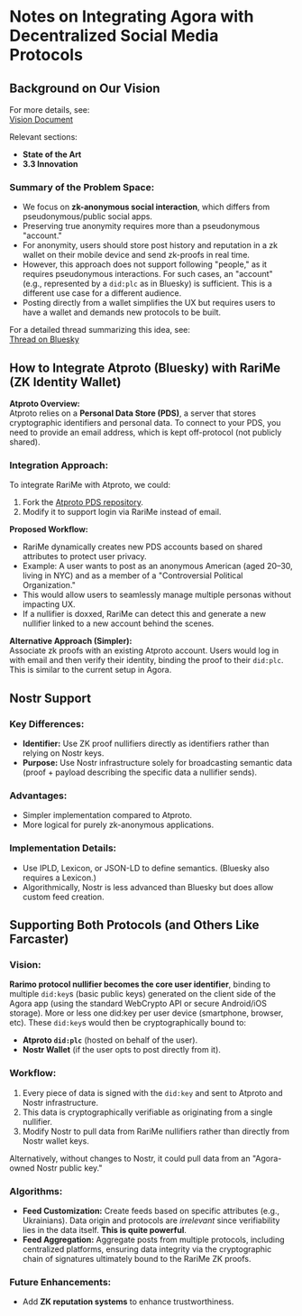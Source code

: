 # Notes on Integrating Agora with Decentralized Social Media Protocols

## Background on Our Vision

For more details, see:  
[Vision Document](https://docs.google.com/document/d/1VWdhZ6uBQlab9cqlvhtWxywMnsYzXq6q/edit?usp=sharing&ouid=103751232663868193979&rtpof=true&sd=true)

Relevant sections:  
- **State of the Art**  
- **3.3 Innovation**

### Summary of the Problem Space:
- We focus on **zk-anonymous social interaction**, which differs from pseudonymous/public social apps.  
- Preserving true anonymity requires more than a pseudonymous "account."  
- For anonymity, users should store post history and reputation in a zk wallet on their mobile device and send zk-proofs in real time.  
- However, this approach does not support following "people," as it requires pseudonymous interactions. For such cases, an "account" (e.g., represented by a `did:plc` as in Bluesky) is sufficient. This is a different use case for a different audience.  
- Posting directly from a wallet simplifies the UX but requires users to have a wallet and demands new protocols to be built.  

For a detailed thread summarizing this idea, see:  
[Thread on Bluesky](https://bsky.app/profile/nicobao.dev/post/3l3tkmnefvr26)


## How to Integrate Atproto (Bluesky) with RariMe (ZK Identity Wallet)

**Atproto Overview:**  
Atproto relies on a **Personal Data Store (PDS)**, a server that stores cryptographic identifiers and personal data. To connect to your PDS, you need to provide an email address, which is kept off-protocol (not publicly shared).

### Integration Approach:
To integrate RariMe with Atproto, we could:  
1. Fork the [Atproto PDS repository](https://github.com/bluesky-social/pds).  
2. Modify it to support login via RariMe instead of email.  

**Proposed Workflow:**
- RariMe dynamically creates new PDS accounts based on shared attributes to protect user privacy.  
- Example: A user wants to post as an anonymous American (aged 20–30, living in NYC) and as a member of a "Controversial Political Organization."  
- This would allow users to seamlessly manage multiple personas without impacting UX.  
- If a nullifier is doxxed, RariMe can detect this and generate a new nullifier linked to a new account behind the scenes.

**Alternative Approach (Simpler):**  
Associate zk proofs with an existing Atproto account. Users would log in with email and then verify their identity, binding the proof to their `did:plc`. This is similar to the current setup in Agora.


## Nostr Support

### Key Differences:  
- **Identifier:** Use ZK proof nullifiers directly as identifiers rather than relying on Nostr keys.  
- **Purpose:** Use Nostr infrastructure solely for broadcasting semantic data (proof + payload describing the specific data a nullifier sends).  

### Advantages:
- Simpler implementation compared to Atproto.  
- More logical for purely zk-anonymous applications.  

### Implementation Details:
- Use IPLD, Lexicon, or JSON-LD to define semantics. (Bluesky also requires a Lexicon.)  
- Algorithmically, Nostr is less advanced than Bluesky but does allow custom feed creation.


## Supporting Both Protocols (and Others Like Farcaster)

### Vision:
**Rarimo protocol nullifier becomes the core user identifier**, binding to multiple `did:key`s (basic public keys) generated on the client side of the Agora app (using the standard WebCrypto API or secure Android/iOS storage). More or less one did:key per user device (smartphone, browser, etc). These `did:key`s would then be cryptographically bound to:  
- **Atproto `did:plc`** (hosted on behalf of the user).  
- **Nostr Wallet** (if the user opts to post directly from it).

### Workflow:
1. Every piece of data is signed with the `did:key` and sent to Atproto and Nostr infrastructure.  
2. This data is cryptographically verifiable as originating from a single nullifier.  
3. Modify Nostr to pull data from RariMe nullifiers rather than directly from Nostr wallet keys.  

Alternatively, without changes to Nostr, it could pull data from an "Agora-owned Nostr public key."

### Algorithms:
- **Feed Customization:** Create feeds based on specific attributes (e.g., Ukrainians). Data origin and protocols are *irrelevant* since verifiability lies in the data itself. **This is quite powerful**.
- **Feed Aggregation:** Aggregate posts from multiple protocols, including centralized platforms, ensuring data integrity via the cryptographic chain of signatures ultimately bound to the RariMe ZK proofs.

### Future Enhancements:
- Add **ZK reputation systems** to enhance trustworthiness.
